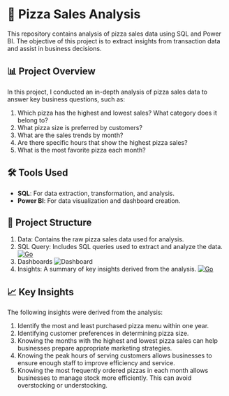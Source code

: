 # 🍕 Pizza Sales Analysis

This repository contains analysis of pizza sales data using SQL and Power BI. The objective of this project is to extract insights from transaction data and assist in business decisions.

## 📊 Project Overview

In this project, I conducted an in-depth analysis of pizza sales data to answer key business questions, such as:
1. Which pizza has the highest and lowest sales? What category does it belong to?
2. What pizza size is preferred by customers?
3. What are the sales trends by month?
4. Are there specific hours that show the highest pizza sales?
5. What is the most favorite pizza each month?

## 🛠 Tools Used

- **SQL**: For data extraction, transformation, and analysis.
- **Power BI**: For data visualization and dashboard creation.

## 📁 Project Structure

1. Data: Contains the raw pizza sales data used for analysis.
2. SQL Query: Includes SQL queries used to extract and analyze the data.
   [![Go](https://img.shields.io/badge/--00ADD8?logo=go&logoColor=ffffff)](https://golang.org/)
3. Dashboards
   ![Dashboard](https://github.com/user-attachments/assets/abc53331-d43f-459c-a14a-691567cf49da)
4. Insights: A summary of key insights derived from the analysis.
   [![Go](https://img.shields.io/badge/--00ADD8?logo=go&logoColor=ffffff)](https://golang.org/)
   
## 📈 Key Insights

The following insights were derived from the analysis:
1. Identify the most and least purchased pizza menu within one year. 
2. Identifying customer preferences in determining pizza size.
3. Knowing the months with the highest and lowest pizza sales can help businesses prepare appropriate marketing strategies.
4. Knowing the peak hours of serving customers allows businesses to ensure enough staff to improve efficiency and service.
5. Knowing the most frequently ordered pizzas in each month allows businesses to manage stock more efficiently. This can avoid overstocking or understocking.
